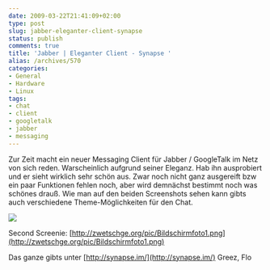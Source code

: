 ```yaml
---
date: 2009-03-22T21:41:09+02:00
type: post
slug: jabber-eleganter-client-synapse
status: publish
comments: true
title: 'Jabber | Eleganter Client - Synapse '
alias: /archives/570
categories:
- General
- Hardware
- Linux
tags:
- chat
- client
- googletalk
- jabber
- messaging
---
```


Zur Zeit macht ein neuer Messaging Client für Jabber / GoogleTalk im Netz von sich reden. Warscheinlich aufgrund seiner Eleganz. Hab ihn ausprobiert und er sieht wirklich sehr schön aus. Zwar noch nicht ganz ausgereift bzw ein paar Funktionen fehlen noch, aber wird demnächst bestimmt noch was schönes drauß. Wie man auf den beiden Screenshots sehen kann gibts auch verschiedene Theme-Möglichkeiten für den Chat.

![](http://zwetschge.org/pic/BildschirmfotoThomasCodecocktail.png)

Second Screenie: [http://zwetschge.org/pic/Bildschirmfoto1.png](http://zwetschge.org/pic/Bildschirmfoto1.png)

Das ganze gibts unter [http://synapse.im/](http://synapse.im/)
Greez, Flo
